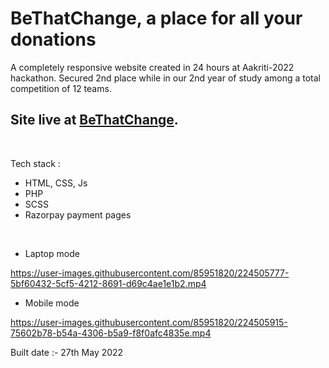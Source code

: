 # BeThatChange, a place for all your donations
A completely responsive website created in 24 hours at Aakriti-2022 hackathon. Secured 2nd place while in our 2nd year of study among a total competition of 12 teams.

## Site live at [BeThatChange](https://bethatchange.000webhostapp.com/).

</br>

Tech stack :
+ HTML, CSS, Js
+ PHP
+ SCSS
+ Razorpay payment pages
</br>

+ Laptop mode

https://user-images.githubusercontent.com/85951820/224505777-5bf60432-5cf5-4212-8691-d69c4ae1e1b2.mp4


+ Mobile mode


https://user-images.githubusercontent.com/85951820/224505915-75602b78-b54a-4306-b5a9-f8f0afc4835e.mp4



Built date :- 27th May 2022



